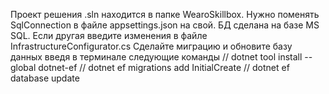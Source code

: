 Проект решения .sln находится в папке WearoSkillbox. Нужно поменять SqlConnection в файле appsettings.json на свой.
БД сделана на базе MS SQL. Если другая введите изменения в файле InfrastructureConfigurator.cs
Сделайте миграцию и обновите базу данных введя в терминале следующие команды
// dotnet tool install --global dotnet-ef
// dotnet ef migrations add InitialCreate
// dotnet ef database update 
